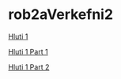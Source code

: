 # rob2aVerkefni2

[Hluti 1](https://youtu.be/qwAXaE30RS4)

[Hluti 1 Part 1](https://youtu.be/wTYdFiarul8)

[Hluti 1 Part 2](https://youtu.be/bImsHSHcADU)
